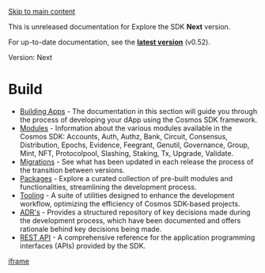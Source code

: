 [Skip to main content](https://docs.cosmos.network/main/build/#docusaurus_skipToContent_fallback)

This is unreleased documentation for Explore the SDK **Next** version.

For up-to-date documentation, see the **[latest version](https://docs.cosmos.network/v0.52/build)** (v0.52).

Version: Next

# Build

- [Building Apps](https://docs.cosmos.network/main/build/building-apps/runtime) \- The documentation in this section will guide you through the process of developing your dApp using the Cosmos SDK framework.
- [Modules](https://docs.cosmos.network/main/build/modules) \- Information about the various modules available in the Cosmos SDK: Accounts, Auth, Authz, Bank, Circuit, Consensus, Distribution, Epochs, Evidence, Feegrant, Genutil, Governance, Group, Mint, NFT, Protocolpool, Slashing, Staking, Tx, Upgrade, Validate.
- [Migrations](https://docs.cosmos.network/main/build/migrations/intro) \- See what has been updated in each release the process of the transition between versions.
- [Packages](https://docs.cosmos.network/main/build/packages) \- Explore a curated collection of pre-built modules and functionalities, streamlining the development process.
- [Tooling](https://docs.cosmos.network/main/build/tooling) \- A suite of utilities designed to enhance the development workflow, optimizing the efficiency of Cosmos SDK-based projects.
- [ADR's](https://docs.cosmos.network/main/build/architecture) \- Provides a structured repository of key decisions made during the development process, which have been documented and offers rationale behind key decisions being made.
- [REST API](https://docs.cosmos.network/api) \- A comprehensive reference for the application programming interfaces (APIs) provided by the SDK.

[iframe](https://www.google.com/recaptcha/enterprise/anchor?ar=1&k=6Lck4YwlAAAAAEIE1hR--varWp0qu9F-8-emQn2v&co=aHR0cHM6Ly9kb2NzLmNvc21vcy5uZXR3b3JrOjQ0Mw..&hl=en&v=J79K9xgfxwT6Syzx-UyWdD89&size=invisible&cb=b5gbf9bk2w3d)